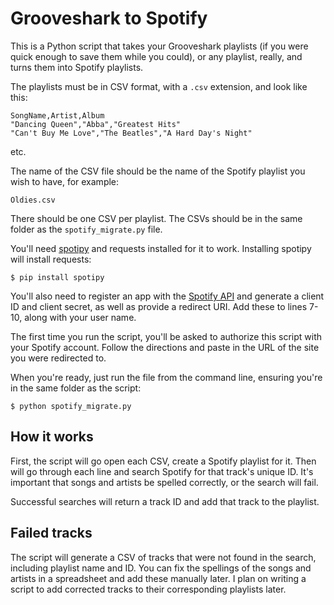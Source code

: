 Grooveshark to Spotify
======================

This is a Python script that takes your Grooveshark playlists (if you were quick enough to save them while you could), or any playlist, really, and turns them into Spotify playlists.

The playlists must be in CSV format, with a `.csv` extension, and look like this:

    SongName,Artist,Album
    "Dancing Queen","Abba","Greatest Hits"
    "Can't Buy Me Love","The Beatles","A Hard Day's Night"
etc.


The name of the CSV file should be the name of the Spotify playlist you wish to have, for example:

`Oldies.csv`


There should be one CSV per playlist. The CSVs should be in the same folder as the `spotify_migrate.py` file.

You'll need [spotipy](http://spotipy.readthedocs.org/en/latest/) and requests installed for it to work. Installing spotipy will install requests:

    $ pip install spotipy


You'll also need to register an app with the [Spotify API](https://developer.spotify.com/web-api/) and generate a client ID and client secret, as well as provide a redirect URI. Add these to lines 7-10, along with your user name.

The first time you run the script, you'll be asked to authorize this script with your Spotify account. Follow the directions and paste in the URL of the site you were redirected to.

When you're ready, just run the file from the command line, ensuring you're in the same folder as the script:

    $ python spotify_migrate.py


How it works
------------

First, the script will go open each CSV, create a Spotify playlist for it. Then will go through each line and search Spotify for that track's unique ID. It's important that songs and artists be spelled correctly, or the search will fail.

Successful searches will return a track ID and add that track to the playlist.


Failed tracks
-------------

The script will generate a CSV of tracks that were not found in the search, including playlist name and ID. You can fix the spellings of the songs and artists in a spreadsheet and add these manually later. I plan on writing a script to add corrected tracks to their corresponding playlists later.

